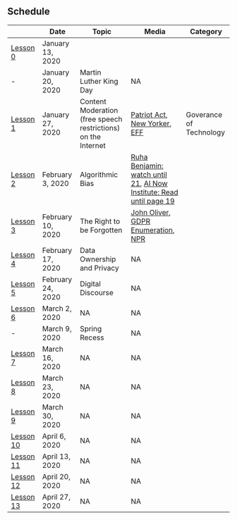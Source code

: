 ## Schedule 

| |Date | Topic | Media| Category|
|---	|---	|---	|---	| --- |
|[Lesson 0](lessons/lesson0.md)| January 13, 2020 |
|-| January 20, 2020 | Martin Luther King Day | NA |
|[Lesson 1](https://duckduckgo.com)| January 27, 2020 | Content Moderation (free speech restrictions)  on the Internet| [Patriot Act](https://www.youtube.com/watch?v=5CQ5-NMzG8s), [New Yorker](https://www.newyorker.com/news/q-and-a/the-underworld-of-online-content-moderation), [EFF](https://www.eff.org/deeplinks/2019/04/content-moderation-broken-let-us-count-ways)| Goverance of Technology |
|[Lesson 2](https://duckduckgo.com)| February 3, 2020 | Algorithmic Bias | [Ruha Benjamin: watch until 21](https://www.youtube.com/watch?v=zZEVAVf6_Ak), [AI Now Institute: Read until page 19](https://ainowinstitute.org/discriminatingsystems.pdf)|
|[Lesson 3](https://duckduckgo.com)| February 10, 2020 | The Right to be Forgotten | [John Oliver](https://www.youtube.com/watch?v=r-ERajkMXw0), [GDPR Enumeration](https://gdpr-info.eu/art-17-gdpr/), [NPR](https://www.npr.org/2015/03/18/393643901/debate-should-the-u-s-adopt-the-right-to-be-forgotten-online) |
|[Lesson 4](https://duckduckgo.com)| February 17, 2020 | Data Ownership and Privacy | NA |
|[Lesson 5](https://duckduckgo.com)| February 24, 2020 | Digital Discourse | NA |
|[Lesson 6](https://duckduckgo.com)| March 2, 2020 | NA | NA |
|-| March 9, 2020 | Spring Recess | NA |
|[Lesson 7](https://duckduckgo.com)| March 16, 2020 | NA | NA |
|[Lesson 8](https://duckduckgo.com)| March 23, 2020 | NA | NA |
|[Lesson 9](https://duckduckgo.com)| March 30, 2020 | NA | NA |
|[Lesson 10](https://duckduckgo.com)| April 6, 2020 | NA | NA |
|[Lesson 11](https://duckduckgo.com)| April 13, 2020 | NA | NA |
|[Lesson 12](https://duckduckgo.com)| April 20, 2020 | NA | NA |
|[Lesson 13](https://duckduckgo.com)| April 27, 2020 | NA | NA |
